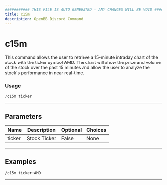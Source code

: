 ```yaml
---
########### THIS FILE IS AUTO GENERATED - ANY CHANGES WILL BE VOID ###########
title: c15m
description: OpenBB Discord Command
---
```


# c15m

This command allows the user to retrieve a 15-minute intraday chart of the stock with the ticker symbol AMD. The chart will show the price and volume of the stock over the past 15 minutes and allow the user to analyze the stock's performance in near real-time.

### Usage

```python wordwrap
/c15m ticker
```

---

## Parameters

| Name | Description | Optional | Choices |
| ---- | ----------- | -------- | ------- |
| ticker | Stock Ticker | False | None |


---

## Examples

```
/c15m ticker:AMD
```

---
